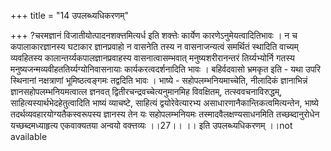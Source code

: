 +++
title = "14 उपलब्ध्यधिकरणम्"

+++
?चरमज्ञानं विजातीयोत्पादनशक्त्तमित्यर्ध इति शक्त्तेः कार्येण कारणेऽनुमेयत्वादितिभावः । न च कपालाकारज्ञानस्य घटाकार ज्ञानप्रवाहो न वासनेति तस्य न वासनाजन्यत्वं समर्थितं स्थादिति वाच्यम् व्यवहितस्य कालान्तर्य्यकपालज्ञानप्रवाहस्य वासनात्वासम्भवात् मनुष्यशरीरानन्तरं तिर्य्यभ्योर्नि गतस्य मनुष्यजन्मव्यवीहततिर्य्यग्योनिवासनायाः कार्यकरत्वदर्शनादिति भावः । बहिर्वदवासो भ्रमकृत इति - यथा उपरि स्थिनानां नक्षत्राणां भूमिष्ठत्वङ्गमः तद्वदिति भावः । भाष्ये - सहोपलम्भनियमाच्चेति, नीलादिकं ज्ञानाभिन्नं ज्ञानसहोपलम्भनियमत्वात्ल ज्ञनवत् द्वितीरचन्द्रवच्चेत्यनुमानमिह विवक्षितम्, तत्स्ववचनाविरुद्धम्, साहित्यस्यार्थभेदहेतुत्वादिति भाष्यं व्याचष्टे, साहित्यं द्वयोरेवेत्यारभ्य असाधारणानैकान्तिकत्वमित्यन्तेन, भाष्ये तदर्थव्यवहारयोग्यतैकस्वरूपस्य ज्ञानस्य तेन यः सहोपलम्भनियमः तस्मादवैलक्षण्यसाधनमिति तच्छब्दानुरोधेन यच्छब्दमध्याहृत्य एकवाक्यतया अन्वयो वक्त्तव्यः ।।27।। ।। इति उपलब्ध्यधिकरणम् ।।not available